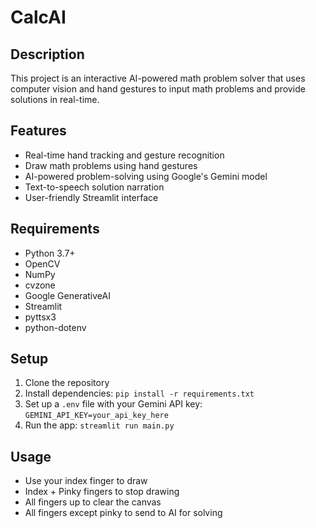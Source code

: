 # CalcAI

## Description
This project is an interactive AI-powered math problem solver that uses computer vision and hand gestures to input math problems and provide solutions in real-time.

## Features
- Real-time hand tracking and gesture recognition
- Draw math problems using hand gestures
- AI-powered problem-solving using Google's Gemini model
- Text-to-speech solution narration
- User-friendly Streamlit interface

## Requirements
- Python 3.7+
- OpenCV
- NumPy
- cvzone
- Google GenerativeAI
- Streamlit
- pyttsx3
- python-dotenv

## Setup
1. Clone the repository
2. Install dependencies: `pip install -r requirements.txt`
3. Set up a `.env` file with your Gemini API key: `GEMINI_API_KEY=your_api_key_here`
4. Run the app: `streamlit run main.py`

## Usage
- Use your index finger to draw
- Index + Pinky fingers to stop drawing
- All fingers up to clear the canvas
- All fingers except pinky to send to AI for solving


